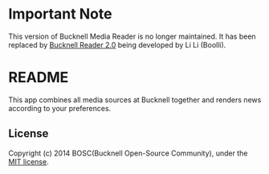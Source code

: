 # Important Note
This version of Bucknell Media Reader is no longer maintained. It has been replaced by [Bucknell Reader 2.0](https://github.com/BucknellLaunch/launch-bucknell-reader-v2.0) being developed by Li Li (Boolli). 


# README
This app combines all media sources at Bucknell together and renders news according to your preferences.

## License
Copyright (c) 2014 BOSC(Bucknell Open-Source Community), under the
[MIT license](http://www.opensource.org/licenses/mit-license.php).
